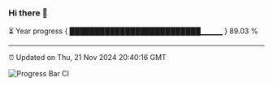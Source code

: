 ### Hi there 👋

⏳ Year progress { ██████████████████████████▁▁▁▁ } 89.03 %

---

⏰ Updated on Thu, 21 Nov 2024 20:40:16 GMT

![Progress Bar CI](https://github.com/IshwaranRudhara/GIT-ACTION/workflows/Progress%20Bar%20CI/badge.svg)
